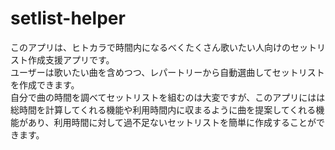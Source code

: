 # setlist-helper
このアプリは、ヒトカラで時間内になるべくたくさん歌いたい人向けのセットリスト作成支援アプリです。<br>
ユーザーは歌いたい曲を含めつつ、レパートリーから自動選曲してセットリストを作成できます。<br>
自分で曲の時間を調べてセットリストを組むのは大変ですが、このアプリにはは総時間を計算してくれる機能や利用時間内に収まるように曲を提案してくれる機能があり、利用時間に対して過不足ないセットリストを簡単に作成することができます。